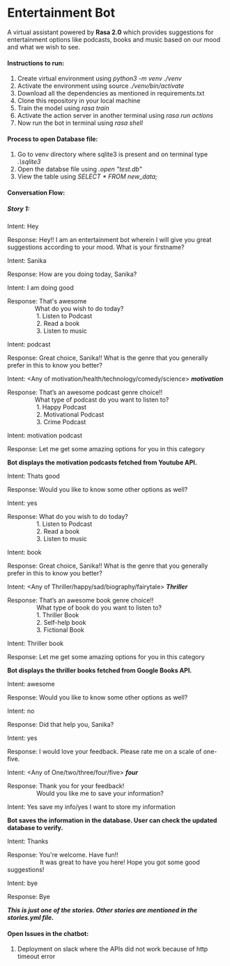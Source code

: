 # Entertainment Bot
A virtual assistant powered by **Rasa 2.0** which provides suggestions for entertainment options like podcasts, books and music based on our mood and what we wish to see. 

#### Instructions to run:

1.	Create virtual environment using *python3 -m venv ./venv*
2.	Activate the environment using source *./venv/bin/activate*
3.	Download all the dependencies as mentioned in requirements.txt
4.	Clone this repository in your local machine
5.	Train the model using *rasa train*
6.	Activate the action server in another terminal using *rasa run actions*
7.	Now run the bot in terminal using *rasa shell*

#### Process to open Database file:

1.	Go to venv directory where sqlite3 is present and on terminal type *.\sqlite3*
2.	Open the databse file using *.open "test.db"*
3.	View the table using *SELECT * FROM new_data;*

#### Conversation Flow:

##### Story 1:

Intent: Hey <br>

Response: Hey!! I am an entertainment bot wherein I will give you great suggestions according to your mood. What is your firstname? <br>

Intent: Sanika <br>

Response: How are you doing today, Sanika? <br>

Intent: I am doing good <br>

Response: That's awesome <br>
&nbsp;&nbsp;&nbsp;&nbsp;&nbsp;&nbsp;&nbsp;&nbsp;&nbsp;&nbsp;&nbsp;&nbsp;&nbsp;&nbsp;&nbsp;&nbsp;What do you wish to do today? <br>
&nbsp;&nbsp;&nbsp;&nbsp;&nbsp;&nbsp;&nbsp;&nbsp;&nbsp;&nbsp;&nbsp;&nbsp;&nbsp;&nbsp;&nbsp;&nbsp;&nbsp;1. Listen to Podcast <br>
&nbsp;&nbsp;&nbsp;&nbsp;&nbsp;&nbsp;&nbsp;&nbsp;&nbsp;&nbsp;&nbsp;&nbsp;&nbsp;&nbsp;&nbsp;&nbsp;&nbsp;2. Read a book <br>
&nbsp;&nbsp;&nbsp;&nbsp;&nbsp;&nbsp;&nbsp;&nbsp;&nbsp;&nbsp;&nbsp;&nbsp;&nbsp;&nbsp;&nbsp;&nbsp;&nbsp;3. Listen to music <br>
          
Intent: podcast <br>

Response: Great choice, Sanika!! What is the genre that you generally prefer in this to know you better? <br>

Intent: <Any of motivation/health/technology/comedy/science> ***motivation*** <br>

Response: That’s an awesome podcast genre choice!! <br>
&nbsp;&nbsp;&nbsp;&nbsp;&nbsp;&nbsp;&nbsp;&nbsp;&nbsp;&nbsp;&nbsp;&nbsp;&nbsp;&nbsp;&nbsp;&nbsp;What type of podcast do you want to listen to? <br>
&nbsp;&nbsp;&nbsp;&nbsp;&nbsp;&nbsp;&nbsp;&nbsp;&nbsp;&nbsp;&nbsp;&nbsp;&nbsp;&nbsp;&nbsp;&nbsp;&nbsp;1.	Happy Podcast <br>
&nbsp;&nbsp;&nbsp;&nbsp;&nbsp;&nbsp;&nbsp;&nbsp;&nbsp;&nbsp;&nbsp;&nbsp;&nbsp;&nbsp;&nbsp;&nbsp;&nbsp;2.	Motivational Podcast <br>
&nbsp;&nbsp;&nbsp;&nbsp;&nbsp;&nbsp;&nbsp;&nbsp;&nbsp;&nbsp;&nbsp;&nbsp;&nbsp;&nbsp;&nbsp;&nbsp;&nbsp;3.	Crime Podcast <br>
            
Intent: motivation podcast <br>

Response: Let me get some amazing options for you in this category <br>

**Bot displays the motivation podcasts fetched from Youtube API.** <br>

Intent: Thats good <br>

Response: Would you like to know some other options as well? <br>

Intent: yes <br>

Response: What do you wish to do today?  <br>
&nbsp;&nbsp;&nbsp;&nbsp;&nbsp;&nbsp;&nbsp;&nbsp;&nbsp;&nbsp;&nbsp;&nbsp;&nbsp;&nbsp;&nbsp;&nbsp;&nbsp;1.	Listen to Podcast <br>
&nbsp;&nbsp;&nbsp;&nbsp;&nbsp;&nbsp;&nbsp;&nbsp;&nbsp;&nbsp;&nbsp;&nbsp;&nbsp;&nbsp;&nbsp;&nbsp;&nbsp;2.	Read a book <br>
&nbsp;&nbsp;&nbsp;&nbsp;&nbsp;&nbsp;&nbsp;&nbsp;&nbsp;&nbsp;&nbsp;&nbsp;&nbsp;&nbsp;&nbsp;&nbsp;&nbsp;3.	Listen to music <br>
            
Intent: book <br>

Response: Great choice, Sanika!! What is the genre that you generally prefer in this to know you better? <br>

Intent: <Any of Thriller/happy/sad/biography/fairytale> ***Thriller*** <br>

Response: That’s an awesome book genre choice!! <br>
&nbsp;&nbsp;&nbsp;&nbsp;&nbsp;&nbsp;&nbsp;&nbsp;&nbsp;&nbsp;&nbsp;&nbsp;&nbsp;&nbsp;&nbsp;&nbsp; What type of book do you want to listen to? <br>
&nbsp;&nbsp;&nbsp;&nbsp;&nbsp;&nbsp;&nbsp;&nbsp;&nbsp;&nbsp;&nbsp;&nbsp;&nbsp;&nbsp;&nbsp;&nbsp;&nbsp;1.	Thriller Book <br>
&nbsp;&nbsp;&nbsp;&nbsp;&nbsp;&nbsp;&nbsp;&nbsp;&nbsp;&nbsp;&nbsp;&nbsp;&nbsp;&nbsp;&nbsp;&nbsp;&nbsp;2.	Self-help book <br>
&nbsp;&nbsp;&nbsp;&nbsp;&nbsp;&nbsp;&nbsp;&nbsp;&nbsp;&nbsp;&nbsp;&nbsp;&nbsp;&nbsp;&nbsp;&nbsp;&nbsp;3.	Fictional Book <br>
            
Intent: Thriller book <br>

Response: Let me get some amazing options for you in this category <br>

**Bot displays the thriller books fetched from Google Books API.** <br>

Intent: awesome <br>

Response: Would you like to know some other options as well? <br>

Intent: no <br>

Response: Did that help you, Sanika? <br>

Intent: yes <br>

Response: I would love your feedback. Please rate me on a scale of one-five. <br>

Intent: <Any of One/two/three/four/five> ***four*** <br>

Response: Thank you for your feedback! <br>
&nbsp;&nbsp;&nbsp;&nbsp;&nbsp;&nbsp;&nbsp;&nbsp;&nbsp;&nbsp;&nbsp;&nbsp;&nbsp;&nbsp;&nbsp;&nbsp; Would you like me to save your information? <br>
          
Intent: Yes save my info/yes I want to store my information <br>

**Bot saves the information in the database. User can check the updated database to verify.** <br>

Intent: Thanks <br>

Response: You're welcome. Have fun!! <br>
&nbsp;&nbsp;&nbsp;&nbsp;&nbsp;&nbsp;&nbsp;&nbsp;&nbsp;&nbsp;&nbsp;&nbsp;&nbsp;&nbsp;&nbsp;&nbsp;&nbsp;&nbsp;&nbsp;It was great to have you here! Hope you got some good suggestions! <br>
          
Intent: bye <br>

Response: Bye <br>

***This is just one of the stories. Other stories are mentioned in the stories.yml file.***

#### Open Issues in the chatbot:
1.	Deployment on slack where the APIs did not work because of http timeout error

